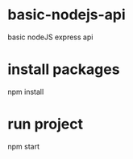 # basic-nodejs-api

basic nodeJS express api

# install packages

npm install

# run project

npm start
